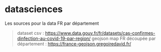 # datasciences

Les sources pour la data FR par département 
  > dataset csv  : https://www.data.gouv.fr/fr/datasets/cas-confirmes-dinfection-au-covid-19-par-region/
  > geojson map FR découpée par département : https://france-geojson.gregoiredavid.fr/
